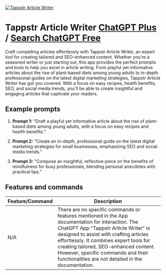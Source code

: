 
[![Tappstr Article Writer](https://files.oaiusercontent.com/file-ZUP8Wy5qsShJ8E4VsfoCh3CX?se=2123-10-16T20%3A11%3A45Z&sp=r&sv=2021-08-06&sr=b&rscc=max-age%3D31536000%2C%20immutable&rscd=attachment%3B%20filename%3Dtappstr.%2520logo%25202.png&sig=8je4B7vu9OtA2I2eQeCBxXbRnF9WxguzVfMMTq0yiGs%3D)](https://chat.openai.com/g/g-0X0Brg7Q7-tappstr-article-writer)

# Tappstr Article Writer [ChatGPT Plus](https://chat.openai.com/g/g-0X0Brg7Q7-tappstr-article-writer) / [Search ChatGPT Free](https://gptcall.net/index.html#/?search=Tappstr%20Article%20Writer)

Craft compelling articles effortlessly with Tappstr Article Writer, an expert tool for creating tailored and SEO-enhanced content. Whether you're a seasoned writer or just starting out, this app provides the perfect prompts and tools to help you excel in article writing. From playful yet informative articles about the rise of plant-based diets among young adults to in-depth professional guides on the latest digital marketing strategies, Tappstr Article Writer has got you covered. With a focus on easy recipes, health benefits, SEO, and social media trends, you'll be able to create insightful and engaging articles that captivate your readers.

## Example prompts

1. **Prompt 1:** "Draft a playful yet informative article about the rise of plant-based diets among young adults, with a focus on easy recipes and health benefits."

2. **Prompt 2:** "Create an in-depth, professional guide on the latest digital marketing strategies for small businesses, emphasizing SEO and social media trends."

3. **Prompt 3:** "Compose an insightful, reflective piece on the benefits of mindfulness for busy professionals, blending personal anecdotes with practical tips."


## Features and commands

| Feature/Command | Description |
| --- | --- |
| N/A | There are no specific commands or features mentioned in the App documentation for interaction. The ChatGPT App "Tappstr Article Writer" is designed to assist with crafting articles effortlessly. It combines expert tools for creating tailored, SEO-enhanced content. However, specific commands and their functionalities are not detailed in the documentation. |



